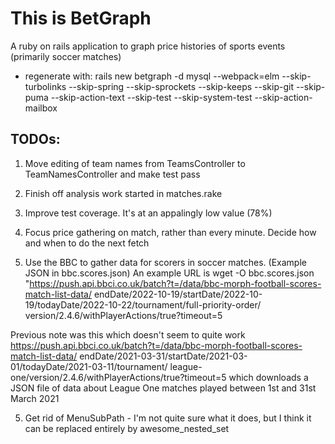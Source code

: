 # This is BetGraph

A ruby on rails application to graph price histories of sports events
(primarily soccer matches)

* regenerate with:
rails new betgraph -d mysql --webpack=elm --skip-turbolinks --skip-spring --skip-sprockets
--skip-keeps --skip-git --skip-puma --skip-action-text --skip-test --skip-system-test
--skip-action-mailbox 

TODOs:
------
1. Move editing of team names from TeamsController to TeamNamesController and make test pass

2. Finish off analysis work started in matches.rake
   
3. Improve test coverage. It's at an appalingly low value (78%)

4. Focus price gathering on match, rather than every minute. Decide how and when to do the next fetch

5. Use the BBC to gather data for scorers in soccer matches. (Example JSON in bbc.scores.json)
   An example URL is
   wget -O bbc.scores.json "https://push.api.bbci.co.uk/batch?t=/data/bbc-morph-football-scores-match-list-data/
   endDate/2022-10-19/startDate/2022-10-19/todayDate/2022-10-22/tournament/full-priority-order/
   version/2.4.6/withPlayerActions/true?timeout=5

Previous note was this which doesn't seem to quite work
https://push.api.bbci.co.uk/batch?t=/data/bbc-morph-football-scores-match-list-data/
endDate/2021-03-31/startDate/2021-03-01/todayDate/2021-03-11/tournament/
league-one/version/2.4.6/withPlayerActions/true?timeout=5
which downloads a JSON file of data about League One matches played between 1st and 31st March 2021

5. Get rid of MenuSubPath - I'm not quite sure what it does, but I think it can be replaced entirely by awesome_nested_set


